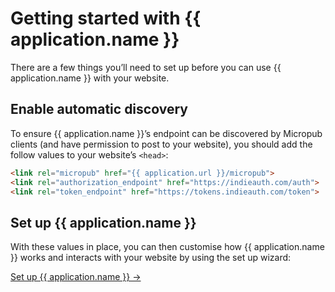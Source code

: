 # Getting started with {{ application.name }}

There are a few things you’ll need to set up before you can use {{ application.name }} with your website.

## Enable automatic discovery

To ensure {{ application.name }}’s endpoint can be discovered by Micropub clients (and have permission to post to your website), you should add the follow values to your website’s `<head>`:

```html
<link rel="micropub" href="{{ application.url }}/micropub">
<link rel="authorization_endpoint" href="https://indieauth.com/auth">
<link rel="token_endpoint" href="https://tokens.indieauth.com/token">
```

## Set up {{ application.name }}

With these values in place, you can then customise how {{ application.name }} works and interacts with your website by using the set up wizard:

[Set up {{ application.name }} →](/settings)

